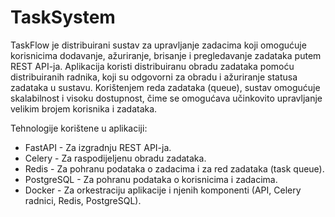 # TaskSystem
TaskFlow je distribuirani sustav za upravljanje zadacima koji omogućuje korisnicima dodavanje, ažuriranje, brisanje i pregledavanje zadataka putem REST API-ja.
 Aplikacija koristi distribuiranu obradu zadataka pomoću distribuiranih radnika, koji su odgovorni za obradu i ažuriranje statusa zadataka u sustavu. Korištenjem reda zadataka (queue), sustav omogućuje skalabilnost i visoku dostupnost, čime se omogućava učinkovito upravljanje velikim brojem korisnika i zadataka.

Tehnologije korištene u aplikaciji:
- FastAPI - Za izgradnju REST API-ja.
- Celery - Za raspodijeljenu obradu zadataka.
- Redis - Za pohranu podataka o zadacima i za red zadataka (task queue).
- PostgreSQL - Za pohranu podataka o korisnicima i zadacima.
- Docker - Za orkestraciju aplikacije i njenih komponenti (API, Celery radnici, Redis, PostgreSQL).
